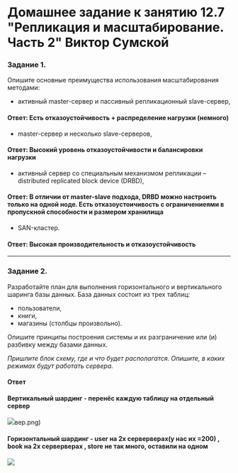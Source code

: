 # Домашнее задание к занятию 12.7 "Репликация и масштабирование. Часть 2" Виктор Сумской



### Задание 1.

Опишите основные преимущества использования масштабирования методами:

- активный master-сервер и пассивный репликационный slave-сервер, 
#### Ответ: Есть отказоустойчивость + распределение нагрузки (немного)
- master-сервер и несколько slave-серверов, 
#### Ответ: Высокий уровень отказоустойчивости и балансировки нагрузки
- активный сервер со специальным механизмом репликации – distributed replicated block device (DRBD), 
#### Ответ: В отличии от master-slave подхода, DRBD можно настроить только на одной ноде. Есть отказоустоичивость с ограничениеями в пропускной способности и размером хранилища
- SAN-кластер.
#### Ответ: Высокая производительность и отказоустойчивость



---

### Задание 2.


Разработайте план для выполнения горизонтального и вертикального шаринга базы данных. База данных состоит из трех таблиц: 

- пользователи, 
- книги, 
- магазины (столбцы произвольно). 

Опишите принципы построения системы и их разграничение или (и) разбивку между базами данных.

*Пришлите блок схему, где и что будет располагатся. Опишите, в каких режимах будут работать сервера.* 
#### Ответ
#### Вертикальный шардинг - перенёс каждую таблицу на отдельный сервер
![](https://github.com/VictorSum/12_7-replication_and_scaling_2/blob/main/image)вер.png)

#### Горизонтальный шардинг - user на 2х серверверах(у нас их =200) , book на 2х серверверах , store не так много, оставили на одном 
![](https://github.com/VictorSum/12_7-replication_and_scaling_2/blob/main/imageгорр.png)


